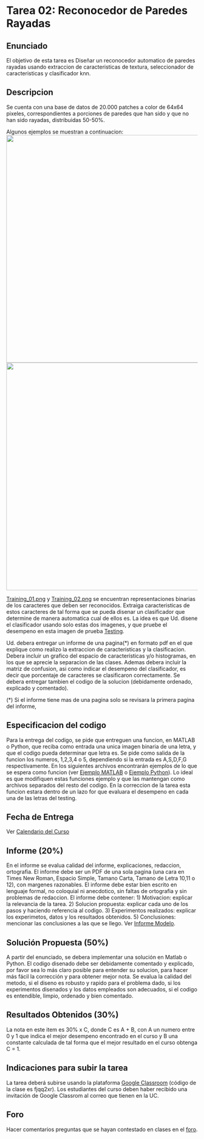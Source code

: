 # Tarea 02: Reconocedor de Paredes Rayadas

## Enunciado
El objetivo de esta tarea es Diseñar un reconocedor automatico de paredes rayadas usando extraccion de caracteristicas de textura, seleccionador de caracteristicas y clasificador knn.


## Descripcion
Se cuenta con una base de datos de 20.000 patches a color de 64x64 pixeles, correspondientes a porciones de paredes que han sido y que no han sido rayadas, distribuidas 50-50%.

Algunos ejemplos se muestran a continuacion:
<img src="https://github.com/domingomery/patrones/tree/master/tareas/Tarea_02/patches_0.png" width="600">
<img src="https://github.com/domingomery/patrones/tree/master/tareas/Tarea_02/patches_1.png" width="600">




[Training_01.png](https://github.com/domingomery/patrones/tree/master/tareas/Tarea_02/patches_0.png) y
[Training_02.png](https://github.com/domingomery/patrones/tree/master/tareas/Tarea_02/patches_1.png) 
se encuentran representaciones binarias de los caracteres que deben ser reconocidos. Extraiga caracteristicas de estos caracteres de tal forma que se pueda disenar un clasificador que determine de manera automatica cual de ellos es. La idea es que Ud. disene el clasificador usando solo estas dos imagenes, y que pruebe el desempeno en esta imagen de prueba
[Testing](https://github.com/domingomery/patrones/tree/master/tareas/Tarea_01/Testing.png).

Ud. debera entregar un informe de una pagina(*) en formato pdf en el que explique como realizo la extraccion de caracteristicas y la clasificacion. Debera incluir un grafico del espacio de características y/o histogramas, en los que se aprecie la separacion de las clases. Ademas debera incluir la matriz de confusion, asi como indicar el desempeno del clasificador, es decir que porcentaje de caracteres se clasificaron correctamente. Se debera entregar tambien el codigo de la solucion (debidamente ordenado, explicado y comentado).

(*) Si el informe tiene mas de una pagina solo se revisara la primera pagina del informe,

## Especificacion del codigo
Para la entrega del codigo, se pide que entreguen una funcion, en MATLAB o Python, que reciba como entrada una unica imagen binaria de una letra, y que el codigo pueda determinar que letra es. Se pide como salida de la funcion los numeros, 1,2,3,4 o 5, dependiendo si la entrada es A,S,D,F,G respectivamente. En los siguientes archivos encontrarán ejemplos de lo que se espera como funcion (ver [Ejemplo MATLAB](https://github.com/domingomery/patrones/tree/master/tareas/Tarea_01/reconocedor.m) o [Ejemplo Python](https://github.com/domingomery/patrones/tree/master/tareas/Tarea_01/reconocedor.py)).  Lo ideal es que modifiquen estas funciones ejemplo y que las mantengan como archivos separados del resto del codigo. En la correccion de la tarea esta funcion estara dentro de un lazo for que evaluara el desempeno en cada una de las letras del testing.



## Fecha de Entrega
Ver [Calendario del Curso](https://domingomery.ing.puc.cl/teaching/patrones/)

## Informe (20%)
En el informe se evalua calidad del informe, explicaciones, redaccion, ortografia. El informe debe ser un PDF de una sola pagina (una cara en Times New Roman, Espacio Simple, Tamano Carta, Tamano de Letra 10,11 o 12), con margenes razonables. El informe debe estar bien escrito en lenguaje formal, no coloquial ni anecdotico, sin faltas de ortografia y sin problemas de redaccion. El informe debe contener: 1) Motivacion: explicar la relevancia de la tarea. 2) Solucion propuesta: explicar cada uno de los pasos y haciendo referencia al codigo. 3) Experimentos realizados: explicar los experimetos, datos y los resultados obtenidos. 5) Conclusiones: mencionar las conclusiones a las que se llego. Ver [Informe Modelo](https://github.com/domingomery/patrones/blob/master/tareas/TareaModelo.pdf).

## Solución Propuesta (50%)
A partir del enunciado, se debera implementar una solución en Matlab o Python. El codigo disenado debe ser debidamente comentado y explicado, por favor sea lo más claro posible para entender su solucion, para hacer más fácil la corrección y para obtener mejor nota. Se evalua la calidad del metodo, si el diseno es robusto y rapido para el problema dado, si los experimentos disenados y los datos empleados son adecuados, si el codigo es entendible, limpio, ordenado y bien comentado.

## Resultados Obtenidos (30%)
La nota en este item es 30% x C, donde C es A + B, con A un numero entre 0 y 1 que indica el mejor desempeno encontrado en el curso y B una constante calculada de tal forma que el mejor resultado en el curso obtenga C = 1. 

## Indicaciones para subir la tarea
La tarea deberá subirse usando la plataforma [Google Classroom](https://classroom.google.com/u/0/c/NjI2MjU3NTE1MDVa/a/NjI2Njg3MjE1NzJa/details) (código de la clase es fjqq2xr). Los estudiantes del curso deben haber recibido una invitación de Google Classrom al correo que tienen en la UC.

## Foro
Hacer comentarios preguntas que se hayan contestado en clases en el [foro](https://github.com/domingomery/patrones/issues/7).
